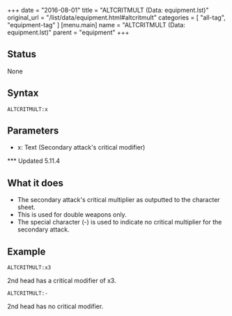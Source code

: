 +++
date = "2016-08-01"
title = "ALTCRITMULT (Data: equipment.lst)"
original_url = "/list/data/equipment.html#altcritmult"
categories = [ "all-tag", "equipment-tag" ]
[menu.main]
    name = "ALTCRITMULT (Data: equipment.lst)"
    parent = "equipment"
+++

## Status

None

## Syntax

`ALTCRITMULT:x`

## Parameters

-   x: Text (Secondary attack's critical modifier)



<span id="altcritmult"></span> \*\*\* Updated 5.11.4

What it does
------------

-   The secondary attack's critical multiplier as outputted to the
    character sheet.
-   This is used for double weapons only.
-   The special character (-) is used to indicate no critical multiplier
    for the secondary attack.

Example
-------

`ALTCRITMULT:x3`

2nd head has a critical modifier of x3.

`ALTCRITMULT:-`

2nd head has no critical modifier.

